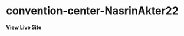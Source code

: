 # convention-center-NasrinAkter22

<b><a href="https://agitated-curran-1bba24.netlify.app/">View Live Site</a></b> 
